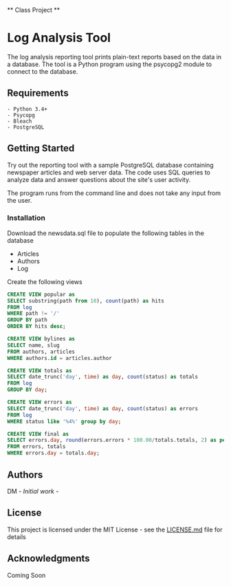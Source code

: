 ** Class Project **

# Log Analysis Tool

The log analysis reporting tool prints plain-text reports based on the data in a database. The tool is a Python program using the psycopg2 module to connect to the database.

## Requirements

```
- Python 3.4+
- Psycopg
- Bleach
- PostgreSQL
```

## Getting Started

Try out the reporting tool with a sample PostgreSQL database containing newspaper articles and web server data. The code uses SQL queries to analyze data and answer questions about the site's user activity.

The program runs from the command line and does not take any input from the user.

### Installation

Download the newsdata.sql file to populate the following tables in the database

  * Articles 
  * Authors 
  * Log

Create the following views

  ```sql
CREATE VIEW popular as
SELECT substring(path from 10), count(path) as hits
FROM log
WHERE path != '/'
GROUP BY path
ORDER BY hits desc;
  ```
  
```sql
CREATE VIEW bylines as
SELECT name, slug
FROM authors, articles
WHERE authors.id = articles.author
```

```sql
CREATE VIEW totals as 
SELECT date_trunc('day', time) as day, count(status) as totals 
FROM log 
GROUP BY day;
```

```sql
CREATE VIEW errors as
SELECT date_trunc('day', time) as day, count(status) as errors 
FROM log
WHERE status like '%4%' group by day;
```

```sql
CREATE VIEW final as
SELECT errors.day, round(errors.errors * 100.00/totals.totals, 2) as percent 
FROM errors, totals
WHERE errors.day = totals.day;
```

## Authors

DM - *Initial work* - 

## License

This project is licensed under the MIT License - see the [LICENSE.md](LICENSE.md) file for details

## Acknowledgments

Coming Soon
